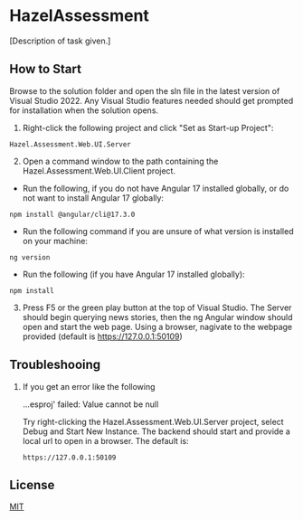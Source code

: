 # HazelAssessment

[Description of task given.]

## How to Start

Browse to the solution folder and open the sln file in the latest version of Visual Studio 2022. Any Visual Studio features needed should get prompted for installation when the solution opens.

1. Right-click the following project and click "Set as Start-up Project":

```Hazel.Assessment.Web.UI.Server```

2. Open a command window to the path containing the Hazel.Assessment.Web.UI.Client project.


- Run the following, if you do not have Angular 17 installed globally, or do not want to install Angular 17 globally:

```npm install @angular/cli@17.3.0```

- Run the following command if you are unsure of what version is installed on your machine:

```ng version```

- Run the following (if you have Angular 17 installed globally):

```npm install```

3. Press F5 or the green play button at the top of Visual Studio. The Server should begin querying news stories, then the ng Angular window should open and start the web page. Using a browser, nagivate to the webpage provided (default is https://127.0.0.1:50109)

## Troubleshooing

1. If you get an error like the following

	...esproj' failed: Value cannot be null

	Try right-clicking the Hazel.Assessment.Web.UI.Server project, select Debug and Start New Instance. The backend should start and provide a local url to open in a browser. The default is:

	```https://127.0.0.1:50109```

## License

[MIT](https://choosealicense.com/licenses/mit/)
